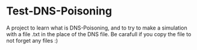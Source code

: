 # Test-DNS-Poisoning
A project to learn what is DNS-Poisoning, and to try to make a simulation with a file .txt in the place of the DNS file.
Be carafull if you copy the file to not forget any files :)
